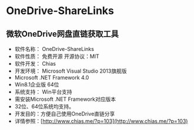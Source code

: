 # OneDrive-ShareLinks #

## 微软OneDrive网盘直链获取工具 ##

- 软件名称：	OneDrive-ShareLinks
- 软件性质：	免费开源 开源协议：MIT
- 软件开发：	Chias
- 开发环境：	Microsoft Visual Studio 2013旗舰版
- Microsoft .NET Framework 4.0
- Win8.1企业版 64位
- 系统支持：	Win平台支持
- 需安装Microsoft .NET Framework对应版本
- 32位、64位系统均支持。
- 开发目的：方便自己使用OneDrive直链分享
- 详情参照：[http://www.chias.me/?p=103](http://www.chias.me/?p=103)
